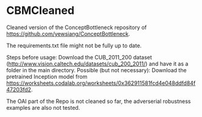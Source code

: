 # CBMCleaned

Cleaned version of the ConceptBottleneck repository of https://github.com/yewsiang/ConceptBottleneck.

The requirements.txt file might not be fully up to date. 

Steps before usage:
Download the CUB_2011_200 dataset (http://www.vision.caltech.edu/datasets/cub_200_2011/) and have it as a folder in the main directory.
Possible (but not necessary): Download the pretrained Inception model from https://worksheets.codalab.org/worksheets/0x362911581fcd4e048ddfd84f47203fd2.

The OAI part of the Repo is not cleaned so far, the adverserial robustness examples are also not tested.
